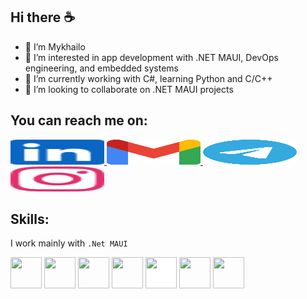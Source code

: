 ### 
## **Hi there ☕**

- 👋 I’m Mykhailo
- 👀 I’m interested in app development with .NET MAUI, DevOps engineering, and embedded systems
- 🌱 I’m currently working with C#, learning Python and C/C++ 
- 💞️ I’m looking to collaborate on .NET MAUI projects

## You can reach me on:
<div>
<a href="https://www.linkedin.com/in/mykhailo-davydenko/">
<img src="https://github.com/MykhailoDav/MykhailoDav/blob/main/Images/linkedin.svg" height="40" width="150">
</a>
<a href="mailto:davudenko.mukhailo@gmail.com">
<img src="https://github.com/MykhailoDav/MykhailoDav/blob/main/Images/Gmail_icon.svg" height="40" width="150">
</a>
<a href="https://t.me/myhailo_dav">
<img src="https://github.com/MykhailoDav/MykhailoDav/blob/main/Images/telegram.svg" height="40" width="150">
</a>
<a href="https://www.instagram.com/myhailo_dav/">
<img src="https://github.com/MykhailoDav/MykhailoDav/blob/main/Images/instagram.svg" height="40" width="150">
</a>
</div>

## **Skills:**


I work mainly with `.Net MAUI`

<p>
    <img src="https://cdn.jsdelivr.net/gh/devicons/devicon/icons/csharp/csharp-original.svg" width="50" height="50" />
    <img src="https://cdn.jsdelivr.net/gh/devicons/devicon/icons/c/c-original.svg" width="50" height="50" />
    <img src="https://cdn.jsdelivr.net/gh/devicons/devicon/icons/cplusplus/cplusplus-original.svg" width="50" height="50" />
    <img src="https://cdn.jsdelivr.net/gh/devicons/devicon/icons/git/git-original.svg" width="50" height="50" />
    <img src="https://cdn.jsdelivr.net/gh/devicons/devicon/icons/github/github-original.svg" style="background-color: white;" width="50" height="50"/>
    <img src="https://cdn.jsdelivr.net/gh/devicons/devicon/icons/apple/apple-original.svg" width="50" height="50" />
    <img src="https://cdn.jsdelivr.net/gh/devicons/devicon/icons/android/android-original.svg" width="50" height="50" />
</p>
<!---
MykhailoDav/MykhailoDav is a ✨ special ✨ repository because its `README.md` (this file) appears on your GitHub profile.
You can click the Preview link to take a look at your changes.
--->
